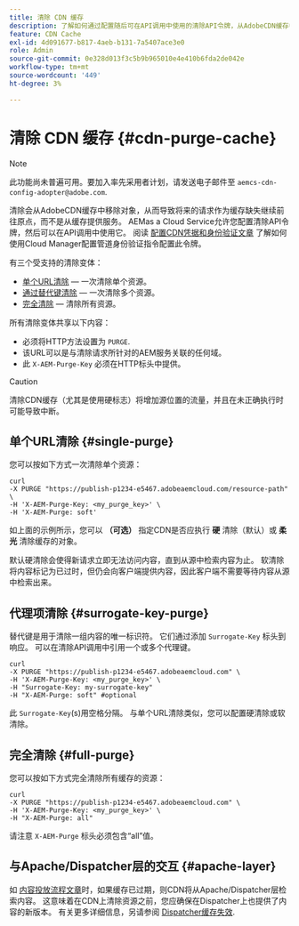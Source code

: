 ```yaml
---
title: 清除 CDN 缓存
description: 了解如何通过配置随后可在API调用中使用的清除API令牌，从AdobeCDN缓存中删除缓存的对象。
feature: CDN Cache
exl-id: 4d091677-b817-4aeb-b131-7a5407ace3e0
role: Admin
source-git-commit: 0e328d013f3c5b9b965010e4e410b6fda2de042e
workflow-type: tm+mt
source-wordcount: '449'
ht-degree: 3%

---
```


# 清除 CDN 缓存 {#cdn-purge-cache}

>[!NOTE]
>此功能尚未普遍可用。要加入率先采用者计划，请发送电子邮件至 `aemcs-cdn-config-adopter@adobe.com`.

清除会从AdobeCDN缓存中移除对象，从而导致将来的请求作为缓存缺失继续前往原点，而不是从缓存提供服务。
AEMas a Cloud Service允许您配置清除API令牌，然后可以在API调用中使用它。 阅读 [配置CDN凭据和身份验证文章](/help/implementing/dispatcher/cdn-credentials-authentication.md#purge-API-token) 了解如何使用Cloud Manager配置管道身份验证指令配置此令牌。

有三个受支持的清除变体：

* [单个URL清除](#single-purge)  — 一次清除单个资源。
* [通过替代键清除](#surrogate-key-purge)  — 一次清除多个资源。
* [完全清除](#full-purge)  — 清除所有资源。

所有清除变体共享以下内容：

* 必须将HTTP方法设置为 `PURGE`.
* 该URL可以是与清除请求所针对的AEM服务关联的任何域。
* 此 `X-AEM-Purge-Key` 必须在HTTP标头中提供。

>[!CAUTION]
>清除CDN缓存（尤其是使用硬标志）将增加源位置的流量，并且在未正确执行时可能导致中断。

## 单个URL清除 {#single-purge}

您可以按如下方式一次清除单个资源：

```
curl
-X PURGE "https://publish-p1234-e5467.adobeaemcloud.com/resource-path" \
-H 'X-AEM-Purge-Key: <my_purge_key>' \
-H 'X-AEM-Purge: soft'
```

如上面的示例所示，您可以 **（可选）** 指定CDN是否应执行 **硬** 清除（默认）或 **柔光** 清除缓存的对象。

默认硬清除会使得新请求立即无法访问内容，直到从源中检索内容为止。 软清除将内容标记为已过时，但仍会向客户端提供内容，因此客户端不需要等待内容从源中检索出来。

## 代理项清除 {#surrogate-key-purge}

替代键是用于清除一组内容的唯一标识符。 它们通过添加 `Surrogate-Key` 标头到响应。 可以在清除API调用中引用一个或多个代理键。

```
curl
-X PURGE "https://publish-p1234-e5467.adobeaemcloud.com" \
-H 'X-AEM-Purge-Key: <my_purge_key>' \
-H "Surrogate-Key: my-surrogate-key"
-H "X-AEM-Purge: soft" #optional
```

此 `Surrogate-Key`(s)用空格分隔。 与单个URL清除类似，您可以配置硬清除或软清除。

## 完全清除 {#full-purge}

您可以按如下方式完全清除所有缓存的资源：

```
curl
-X PURGE "https://publish-p1234-e5467.adobeaemcloud.com" \
-H 'X-AEM-Purge-Key: <my_purge_key>' \
-H "X-AEM-Purge: all"
```

请注意 `X-AEM-Purge` 标头必须包含“all”值。

## 与Apache/Dispatcher层的交互 {#apache-layer}

如 [内容投放流程文章](/help/implementing/dispatcher/overview.md)时，如果缓存已过期，则CDN将从Apache/Dispatcher层检索内容。 这意味着在CDN上清除资源之前，您应确保在Dispatcher上也提供了内容的新版本。 有关更多详细信息，另请参阅 [Dispatcher缓存失效](/help/implementing/dispatcher/caching.md#disp).
